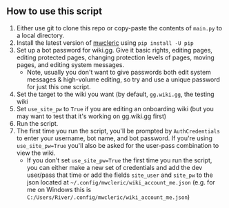 ## How to use this script

1. Either use git to clone this repo or copy-paste the contents of `main.py` to a local directory.
2. Install the latest version of [mwcleric](https://github.com/RheingoldRiver/mwcleric) using `pip install -U pip`
3. Set up a bot password for wiki.gg. Give it basic rights, editing pages, editing protected pages, changing protection levels of pages, moving pages, and editing system messages.
    * Note, usually you don't want to give passwords both edit system messages & high-volume editing, so try and use a unique password for just this one script.
4. Set the target to the wiki you want (by default, `gg.wiki.gg`, the testing wiki
5. Set `use_site_pw` to `True` if you are editing an onboarding wiki (but you may want to test that it's working on gg.wiki.gg first)
6. Run the script.
7. The first time you run the script, you'll be prompted by `AuthCredentials` to enter your username, bot name, and bot password. If you're using `use_site_pw=True` you'll also be asked for the user-pass combination to view the wiki.
    * If you don't set `use_site_pw=True` the first time you run the script, you can either make a new set of credentials and add the dev user/pass that time or add the fields `site_user` and `site_pw` to the json located at `~/.config/mwcleric/wiki_account_me.json` (e.g. for me on Windows this is `C:/Users/River/.config/mwcleric/wiki_account_me.json`)
